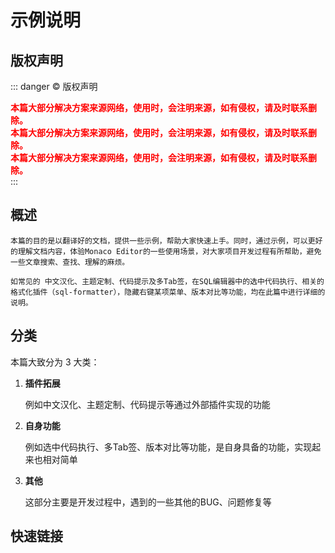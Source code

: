 # 示例说明

<backTop/>

## 版权声明
::: danger © 版权声明
<div style='color:red;font-weight:bold;'>本篇大部分解决方案来源网络，使用时，会注明来源，如有侵权，请及时联系删除。</div>
<div style='color:red;font-weight:bold;'>本篇大部分解决方案来源网络，使用时，会注明来源，如有侵权，请及时联系删除。</div>
<div style='color:red;font-weight:bold;'>本篇大部分解决方案来源网络，使用时，会注明来源，如有侵权，请及时联系删除。</div>
:::

## 概述

    本篇的目的是以翻译好的文档，提供一些示例，帮助大家快速上手。同时，通过示例，可以更好的理解文档内容，体验Monaco Editor的一些使用场景，对大家项目开发过程有所帮助，避免一些文章搜索、查找、理解的麻烦。
    
    如常见的 中文汉化、主题定制、代码提示及多Tab签，在SQL编辑器中的选中代码执行、相关的格式化插件（sql-formatter），隐藏右键某项菜单、版本对比等功能，均在此篇中进行详细的说明。

## 分类

本篇大致分为 3 大类：
1. **插件拓展**
    
    例如中文汉化、主题定制、代码提示等通过外部插件实现的功能

2. **自身功能**
    
    例如选中代码执行、多Tab签、版本对比等功能，是自身具备的功能，实现起来也相对简单
    
3. **其他**
    
    这部分主要是开发过程中，遇到的一些其他的BUG、问题修复等



## 快速链接
<script setup>
const data = [

];

</script>
<dataItems :data="data" />

<!-- 
    相关可参考文件：
    https://juejin.cn/post/7329353489678680103?searchId=2024072509524948EB7026F368D6B89D06#heading-6
    https://juejin.cn/post/7376514713742819378?searchId=2024072509524948EB7026F368D6B89D06
    https://blog.csdn.net/violetjack0808/article/details/138083552
 -->